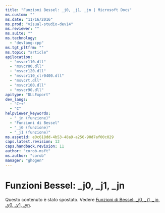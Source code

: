 ```yaml
---
title: "Funzioni Bessel: _j0, _j1, _jn | Microsoft Docs"
ms.custom: ""
ms.date: "11/16/2016"
ms.prod: "visual-studio-dev14"
ms.reviewer: ""
ms.suite: ""
ms.technology: 
  - "devlang-cpp"
ms.tgt_pltfrm: ""
ms.topic: "article"
apilocation: 
  - "msvcr110.dll"
  - "msvcr80.dll"
  - "msvcr120.dll"
  - "msvcr110_clr0400.dll"
  - "msvcrt.dll"
  - "msvcr100.dll"
  - "msvcr90.dll"
apitype: "DLLExport"
dev_langs: 
  - "C++"
  - "C"
helpviewer_keywords: 
  - "_jn (funzione)"
  - "Funzioni di Bessel"
  - "_j0 (funzione)"
  - "_j1 (funzione)"
ms.assetid: e0c618dd-4b53-48a9-a256-90d7af00c029
caps.latest.revision: 13
caps.handback.revision: 11
author: "corob-msft"
ms.author: "corob"
manager: "ghogen"
---
```

# Funzioni Bessel: _j0, _j1, _jn
Questo contenuto è stato spostato. Vedere [Funzioni di Bessel: \_j0, \_j1, \_jn, \_y0, \_y1, \_yn](../Topic/Bessel%20Functions:%20_j0,%20_j1,%20_jn,%20_y0,%20_y1,%20_yn.md).